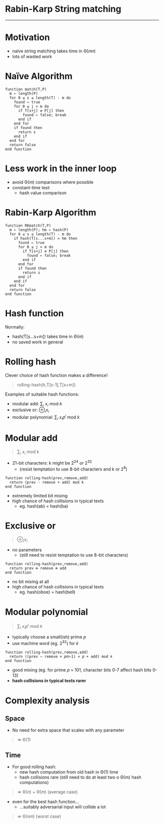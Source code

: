 # Rabin-Karp String matching

---


# Motivation
- naïve string matching takes time in Θ(𝑚𝑛)
- lots of wasted work

# Naïve Algorithm

```
function match(T,P)
  m ← length(P)
  for 0 ≤ s ≤ length(T) - m do
    found ← true
    for 0 ≤ j < m do
      if T[s+j] ≠ P[j] then
        found ← false; break
      end if
    end for
    if found then
      return s
    end if
  end for
  return false
end function
```

# Less work in the inner loop
- avoid Θ(𝑚) comparisons where possible
- constant-time test:
  - hash value comparison

# Rabin-Karp Algorithm

```
function RKmatch(T,P)
  m ← length(P); hm ← hash(P)
  for 0 ≤ s ≤ length(T) - m do
    if hash(T[s...s+m]) = hm then
      found ← true
      for 0 ≤ j < m do
        if T[s+j] ≠ P[j] then
          found ← false; break
        end if
      end for
      if found then
        return s
      end if
    end if
  end for
  return false
end function
```

# Hash function
Normally:
- hash(T[s...s+m]) takes time in Θ(𝑚)
- no saved work in general

# Rolling hash
Clever choice of hash function makes a difference!
> rolling-hash(h,T[s-1],T[s+m])

Examples of suitable hash functions:
- modular add: ∑<sub>𝑖</sub> 𝑥<sub>𝑖</sub> mod 𝑘
- exclusive or: ⊕<sub>𝑖</sub>𝑥<sub>𝑖</sub>
- modular polynomial: ∑<sub>𝑖</sub> 𝑥<sub>𝑖</sub>𝑝<sup>𝑖</sup> mod 𝑘

# Modular add
> ∑<sub>𝑖</sub> 𝑥<sub>𝑖</sub> mod k

- 21-bit characters: k might be 2<sup>24</sup> or 2<sup>32</sup>
  - (resist temptation to use 8-bit characters and k or 2<sup>8</sup>)

```
function rolling-hash(prev,remove,add)
  return (prev - remove + add) mod k
end function
```

- extremely limited bit mixing
- high chance of hash collisions in typical texts
  - eg. hash(ab) = hash(ba)

# Exclusive or
> ⊕<sub>𝑖</sub>𝑥<sub>𝑖</sub>

- no parameters
  - (still need to resist temptation to use 8-bit characters)

```
function rolling-hash(prev,remove,add)
  return prev ⊕ remove ⊕ add
end function
```

- no bit mixing at all
- high chance of hash collisions in typical texts
  - eg. hash(oboe) = hash(bell)

# Modular polynomial
> ∑<sub>𝑖</sub> 𝑥<sub>𝑖</sub>𝑝<sup>𝑖</sup> mod 𝑘

- typically choose a small(ish) prime 𝑝
- use machine word (eg. 2<sup>32</sup>) for 𝑘

```
function rolling-hash(prev,remove,add)
  return ((prev − remove × 𝑝𝑚−1) × 𝑝 + add) mod 𝑘
end function
```

- good mixing (eg. for prime 𝑝 = 101, character bits 0-7 affect hash bits 0-13)
- **hash collisions in typical texts rarer**


# Complexity analysis
## Space
- No need for extra space that scales with any parameter
> ⇒ Θ(1)

## Time
- For good rolling hash:
  - new hash computation from old hash in Θ(1) time
  - hash collisions rare (still need to do at least two o Θ(m) hash computations)
> ⇒ Θ(𝑛) + Θ(𝑚) (average case)

- even for the best hash function...
  - ...suitably adversarial input will collide a lot
> ⇒ Θ(𝑛𝑚) (worst case)
